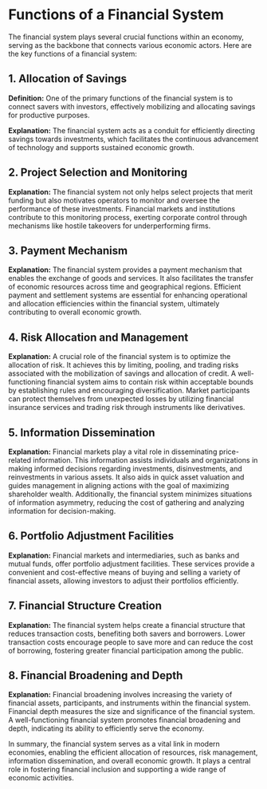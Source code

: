 # Functions of a Financial System

The financial system plays several crucial functions within an economy, serving as the backbone that connects various economic actors. Here are the key functions of a financial system:

## 1. Allocation of Savings

**Definition:** One of the primary functions of the financial system is to connect savers with investors, effectively mobilizing and allocating savings for productive purposes.

**Explanation:** The financial system acts as a conduit for efficiently directing savings towards investments, which facilitates the continuous advancement of technology and supports sustained economic growth.

## 2. Project Selection and Monitoring

**Explanation:** The financial system not only helps select projects that merit funding but also motivates operators to monitor and oversee the performance of these investments. Financial markets and institutions contribute to this monitoring process, exerting corporate control through mechanisms like hostile takeovers for underperforming firms.

## 3. Payment Mechanism

**Explanation:** The financial system provides a payment mechanism that enables the exchange of goods and services. It also facilitates the transfer of economic resources across time and geographical regions. Efficient payment and settlement systems are essential for enhancing operational and allocation efficiencies within the financial system, ultimately contributing to overall economic growth.

## 4. Risk Allocation and Management

**Explanation:** A crucial role of the financial system is to optimize the allocation of risk. It achieves this by limiting, pooling, and trading risks associated with the mobilization of savings and allocation of credit. A well-functioning financial system aims to contain risk within acceptable bounds by establishing rules and encouraging diversification. Market participants can protect themselves from unexpected losses by utilizing financial insurance services and trading risk through instruments like derivatives.

## 5. Information Dissemination

**Explanation:** Financial markets play a vital role in disseminating price-related information. This information assists individuals and organizations in making informed decisions regarding investments, disinvestments, and reinvestments in various assets. It also aids in quick asset valuation and guides management in aligning actions with the goal of maximizing shareholder wealth. Additionally, the financial system minimizes situations of information asymmetry, reducing the cost of gathering and analyzing information for decision-making.

## 6. Portfolio Adjustment Facilities

**Explanation:** Financial markets and intermediaries, such as banks and mutual funds, offer portfolio adjustment facilities. These services provide a convenient and cost-effective means of buying and selling a variety of financial assets, allowing investors to adjust their portfolios efficiently.

## 7. Financial Structure Creation

**Explanation:** The financial system helps create a financial structure that reduces transaction costs, benefiting both savers and borrowers. Lower transaction costs encourage people to save more and can reduce the cost of borrowing, fostering greater financial participation among the public.

## 8. Financial Broadening and Depth

**Explanation:** Financial broadening involves increasing the variety of financial assets, participants, and instruments within the financial system. Financial depth measures the size and significance of the financial system. A well-functioning financial system promotes financial broadening and depth, indicating its ability to efficiently serve the economy.

In summary, the financial system serves as a vital link in modern economies, enabling the efficient allocation of resources, risk management, information dissemination, and overall economic growth. It plays a central role in fostering financial inclusion and supporting a wide range of economic activities.